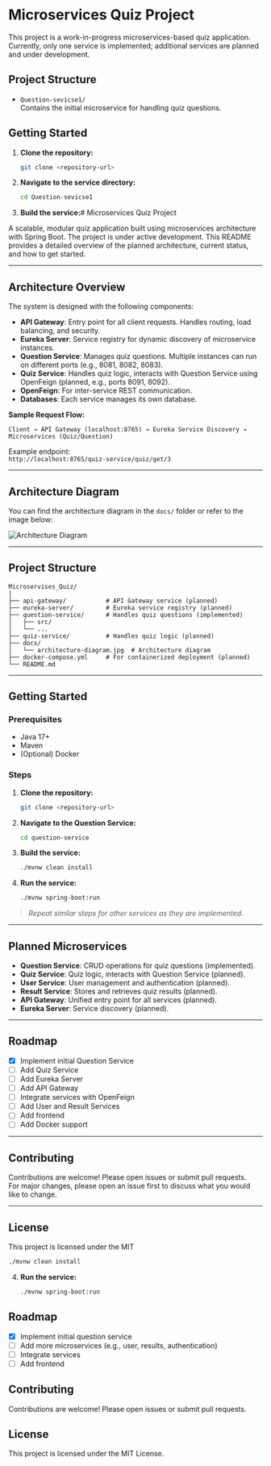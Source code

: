 # Microservices Quiz Project

This project is a work-in-progress microservices-based quiz application. Currently, only one service is implemented; additional services are planned and under development.

## Project Structure

- `Question-sevicse1/`  
  Contains the initial microservice for handling quiz questions.

## Getting Started

1. **Clone the repository:**
   ```sh
   git clone <repository-url>
   ```

2. **Navigate to the service directory:**
   ```sh
   cd Question-sevicse1
   ```

3. **Build the service:**# Microservices Quiz Project

A scalable, modular quiz application built using microservices architecture with Spring Boot. The project is under active development. This README provides a detailed overview of the planned architecture, current status, and how to get started.

---

## Architecture Overview

The system is designed with the following components:

- **API Gateway**: Entry point for all client requests. Handles routing, load balancing, and security.
- **Eureka Server**: Service registry for dynamic discovery of microservice instances.
- **Question Service**: Manages quiz questions. Multiple instances can run on different ports (e.g., 8081, 8082, 8083).
- **Quiz Service**: Handles quiz logic, interacts with Question Service using OpenFeign (planned, e.g., ports 8091, 8092).
- **OpenFeign**: For inter-service REST communication.
- **Databases**: Each service manages its own database.

**Sample Request Flow:**
```
Client → API Gateway (localhost:8765) → Eureka Service Discovery → Microservices (Quiz/Question)
```
Example endpoint:  
`http://localhost:8765/quiz-service/quiz/get/3`

---

## Architecture Diagram

You can find the architecture diagram in the `docs/` folder or refer to the image below:

![Architecture Diagram](docs/architecture-diagram.jpg)

---

## Project Structure

```
Microservises_Quiz/
│
├── api-gateway/           # API Gateway service (planned)
├── eureka-server/         # Eureka service registry (planned)
├── question-service/      # Handles quiz questions (implemented)
│   ├── src/
│   └── ...
├── quiz-service/          # Handles quiz logic (planned)
├── docs/
│   └── architecture-diagram.jpg  # Architecture diagram
├── docker-compose.yml     # For containerized deployment (planned)
└── README.md
```

---

## Getting Started

### Prerequisites

- Java 17+
- Maven
- (Optional) Docker

### Steps

1. **Clone the repository:**
   ```sh
   git clone <repository-url>
   ```

2. **Navigate to the Question Service:**
   ```sh
   cd question-service
   ```

3. **Build the service:**
   ```sh
   ./mvnw clean install
   ```

4. **Run the service:**
   ```sh
   ./mvnw spring-boot:run
   ```

> _Repeat similar steps for other services as they are implemented._

---

## Planned Microservices

- **Question Service**: CRUD operations for quiz questions (implemented).
- **Quiz Service**: Quiz logic, interacts with Question Service (planned).
- **User Service**: User management and authentication (planned).
- **Result Service**: Stores and retrieves quiz results (planned).
- **API Gateway**: Unified entry point for all services (planned).
- **Eureka Server**: Service discovery (planned).

---

## Roadmap

- [x] Implement initial Question Service
- [ ] Add Quiz Service
- [ ] Add Eureka Server
- [ ] Add API Gateway
- [ ] Integrate services with OpenFeign
- [ ] Add User and Result Services
- [ ] Add frontend
- [ ] Add Docker support

---

## Contributing

Contributions are welcome! Please open issues or submit pull requests.  
For major changes, please open an issue first to discuss what you would like to change.

---

## License

This project is licensed under the MIT
   ```sh
   ./mvnw clean install
   ```

4. **Run the service:**
   ```sh
   ./mvnw spring-boot:run
   ```

## Roadmap

- [x] Implement initial question service
- [ ] Add more microservices (e.g., user, results, authentication)
- [ ] Integrate services
- [ ] Add frontend

## Contributing

Contributions are welcome! Please open issues or submit pull requests.

## License

This project is licensed under the MIT License.